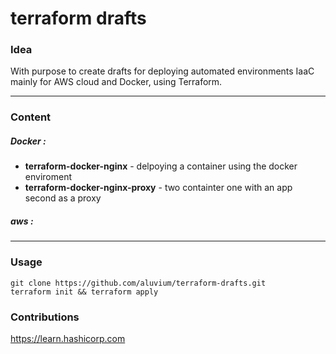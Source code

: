 # terraform drafts
### Idea
With purpose to create drafts for deploying automated environments IaaC mainly for AWS cloud and  Docker, using Terraform.
- - -
### Content
##### Docker :  
* __terraform-docker-nginx__ - delpoying a container using the docker enviroment
* __terraform-docker-nginx-proxy__ - two containter one with an app second as a proxy
##### aws : 
- - - - - 
### Usage 
    git clone https://github.com/aluvium/terraform-drafts.git
    terraform init && terraform apply
### Contributions
https://learn.hashicorp.com
